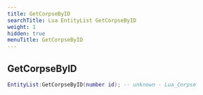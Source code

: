 ```yaml
---
title: GetCorpseByID
searchTitle: Lua EntityList GetCorpseByID
weight: 1
hidden: true
menuTitle: GetCorpseByID
---
```

## GetCorpseByID
```lua
EntityList:GetCorpseByID(number id); -- unknown - Lua_Corpse
```
